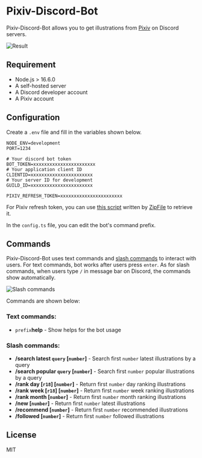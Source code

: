 # Pixiv-Discord-Bot

Pixiv-Discord-Bot allows you to get illustrations from [Pixiv](https://www.pixiv.net/) on Discord servers.

![Result](images/result.png)

## Requirement

- Node.js > 16.6.0
- A self-hosted server
- A Discord developer account
- A Pixiv account

## Configuration

Create a `.env` file and fill in the variables shown below.

```
NODE_ENV=development
PORT=1234

# Your discord bot token
BOT_TOKEN=xxxxxxxxxxxxxxxxxxxxxxx
# Your application client ID
CLIENTID=xxxxxxxxxxxxxxxxxxxxxxx
# Your server ID for development
GUILD_ID=xxxxxxxxxxxxxxxxxxxxxxx

PIXIV_REFRESH_TOKEN=xxxxxxxxxxxxxxxxxxxxxxx
```

For Pixiv refresh token, you can use [this script](https://gist.github.com/ZipFile/c9ebedb224406f4f11845ab700124362) written by [ZipFile](https://github.com/ZipFile) to retrieve it.

In the `config.ts` file, you can edit the bot's command prefix.

## Commands

Pixiv-Discord-Bot uses text commands and [slash commands](https://support.discord.com/hc/en-us/articles/1500000368501-Slash-Commands-FAQ) to interact with users. For text commands, bot works after users press `enter`. As for slash commands, when users type `/` in message bar on Discord, the commands show automatically.

![Slash commands](images/slash_command.png)

Commands are shown below:

### Text commands:

- `prefix`**help** - Show helps for the bot usage

### Slash commands:

- **/search latest `query` \[`number`\]** - Search first `number` latest illustrations by a query
- **/search popular `query` \[`number`\]** - Search first `number` popular illustrations by a query
- **/rank day \[`r18`\] \[`number`\]** - Return first `number` day ranking illustrations
- **/rank week \[`r18`\] \[`number`\]** - Return first `number` week ranking illustrations
- **/rank month \[`number`\]** - Return first `number` month ranking illustrations
- **/new \[`number`\]** - Return first `number` latest illustrations
- **/recommend \[`number`\]** - Return first `number` recommended illustrations
- **/followed \[`number`\]** - Return first `number` followed illustrations

## License

MIT
